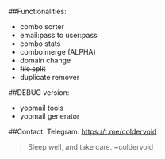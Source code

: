 ##Functionalities:

- combo sorter
- email:pass to user:pass
- combo stats
- combo merge (ALPHA)
- domain change
- ~~file split~~
- duplicate remover


##DEBUG version:

- yopmail tools
- yopmail generator


##Contact:
Telegram: https://t.me/coldervoid

>Sleep well, and take care.
  ~coldervoid
